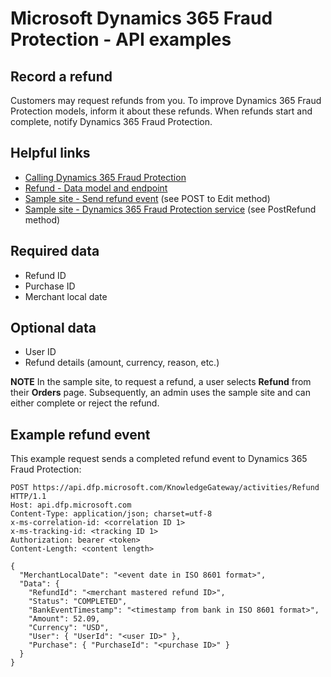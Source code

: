 # Microsoft Dynamics 365 Fraud Protection - API examples
## Record a refund

Customers may request refunds from you. To improve Dynamics 365 Fraud Protection models, inform it about these refunds. When refunds start and complete, notify Dynamics 365 Fraud Protection.

## Helpful links
- [Calling Dynamics 365 Fraud Protection](./Authenticate&#32;and&#32;call&#32;Fraud&#32;Protection.md)
- [Refund - Data model and endpoint](https://apidocs.microsoft.com/services/dynamics365fraudprotection#/KnowledgeGatewayEvent/KnowledgeGatewayEventActivitiesRefundPost)
- [Sample site - Send refund event](../src/Web/Areas/Admin/Controllers/ManageController.cs) (see POST to Edit method)
- [Sample site - Dynamics 365 Fraud Protection service](../src/Infrastructure/Services/FraudProtectionService.cs) (see PostRefund method)

## Required data
- Refund ID
- Purchase ID
- Merchant local date

## Optional data
- User ID
- Refund details (amount, currency, reason, etc.)

**NOTE**
In the sample site, to request a refund, a user selects **Refund** from their **Orders** page. Subsequently, an admin uses the sample site and can either complete or reject the refund.

## Example refund event
This example request sends a completed refund event to Dynamics 365 Fraud Protection:
```http
POST https://api.dfp.microsoft.com/KnowledgeGateway/activities/Refund HTTP/1.1
Host: api.dfp.microsoft.com
Content-Type: application/json; charset=utf-8
x-ms-correlation-id: <correlation ID 1>
x-ms-tracking-id: <tracking ID 1>
Authorization: bearer <token>
Content-Length: <content length>

{
  "MerchantLocalDate": "<event date in ISO 8601 format>",
  "Data": {
    "RefundId": "<merchant mastered refund ID>",
    "Status": "COMPLETED",
    "BankEventTimestamp": "<timestamp from bank in ISO 8601 format>",
    "Amount": 52.09,
    "Currency": "USD",
    "User": { "UserId": "<user ID>" },
    "Purchase": { "PurchaseId": "<purchase ID>" }
  }
}
```
